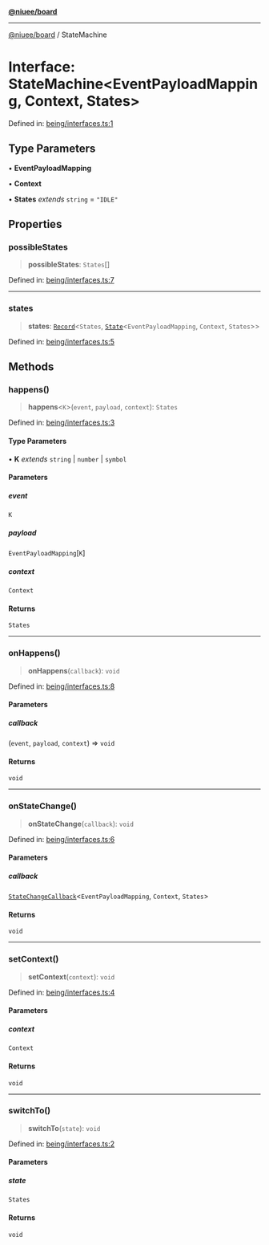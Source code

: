 [**@niuee/board**](../README.md)

***

[@niuee/board](../globals.md) / StateMachine

# Interface: StateMachine\<EventPayloadMapping, Context, States\>

Defined in: [being/interfaces.ts:1](https://github.com/niuee/board/blob/d74620e4e63da3004adfc7105b7f1136fce9577c/src/being/interfaces.ts#L1)

## Type Parameters

• **EventPayloadMapping**

• **Context**

• **States** *extends* `string` = `"IDLE"`

## Properties

### possibleStates

> **possibleStates**: `States`[]

Defined in: [being/interfaces.ts:7](https://github.com/niuee/board/blob/d74620e4e63da3004adfc7105b7f1136fce9577c/src/being/interfaces.ts#L7)

***

### states

> **states**: [`Record`](https://www.typescriptlang.org/docs/handbook/utility-types.html#recordkeys-type)\<`States`, [`State`](State.md)\<`EventPayloadMapping`, `Context`, `States`\>\>

Defined in: [being/interfaces.ts:5](https://github.com/niuee/board/blob/d74620e4e63da3004adfc7105b7f1136fce9577c/src/being/interfaces.ts#L5)

## Methods

### happens()

> **happens**\<`K`\>(`event`, `payload`, `context`): `States`

Defined in: [being/interfaces.ts:3](https://github.com/niuee/board/blob/d74620e4e63da3004adfc7105b7f1136fce9577c/src/being/interfaces.ts#L3)

#### Type Parameters

• **K** *extends* `string` \| `number` \| `symbol`

#### Parameters

##### event

`K`

##### payload

`EventPayloadMapping`\[`K`\]

##### context

`Context`

#### Returns

`States`

***

### onHappens()

> **onHappens**(`callback`): `void`

Defined in: [being/interfaces.ts:8](https://github.com/niuee/board/blob/d74620e4e63da3004adfc7105b7f1136fce9577c/src/being/interfaces.ts#L8)

#### Parameters

##### callback

(`event`, `payload`, `context`) => `void`

#### Returns

`void`

***

### onStateChange()

> **onStateChange**(`callback`): `void`

Defined in: [being/interfaces.ts:6](https://github.com/niuee/board/blob/d74620e4e63da3004adfc7105b7f1136fce9577c/src/being/interfaces.ts#L6)

#### Parameters

##### callback

[`StateChangeCallback`](../type-aliases/StateChangeCallback.md)\<`EventPayloadMapping`, `Context`, `States`\>

#### Returns

`void`

***

### setContext()

> **setContext**(`context`): `void`

Defined in: [being/interfaces.ts:4](https://github.com/niuee/board/blob/d74620e4e63da3004adfc7105b7f1136fce9577c/src/being/interfaces.ts#L4)

#### Parameters

##### context

`Context`

#### Returns

`void`

***

### switchTo()

> **switchTo**(`state`): `void`

Defined in: [being/interfaces.ts:2](https://github.com/niuee/board/blob/d74620e4e63da3004adfc7105b7f1136fce9577c/src/being/interfaces.ts#L2)

#### Parameters

##### state

`States`

#### Returns

`void`

